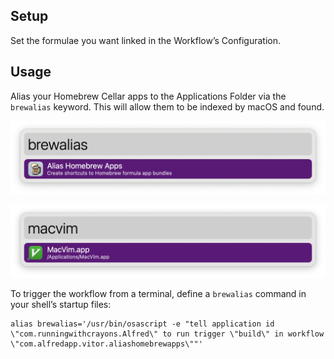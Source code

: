 ## Setup

Set the formulae you want linked in the Workflow’s Configuration.

## Usage

Alias your Homebrew Cellar apps to the Applications Folder via the `brewalias` keyword. This will allow them to be indexed by macOS and found.

![Alfred search for brewalias](images/brewalias.png)

![Alfred search for macvim](images/macvim.png)

To trigger the workflow from a terminal, define a `brewalias` command in your shell’s startup files:

```
alias brewalias='/usr/bin/osascript -e "tell application id \"com.runningwithcrayons.Alfred\" to run trigger \"build\" in workflow \"com.alfredapp.vitor.aliashomebrewapps\""'
```
